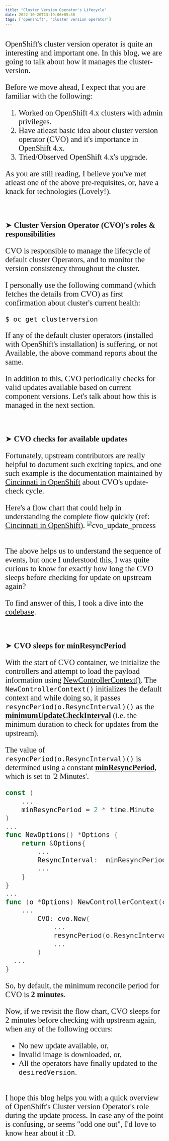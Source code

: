 ```yaml
---
title: "Cluster Version Operator's Lifecycle"
date: 2022-10-20T23:19:06+05:30
tags: ['openshift', 'cluster version operator']
---
```


<span style="font-size:25px; font-family:'Kalam'">
<br>OpenShift's cluster version operator is quite an interesting and important one. In this blog, we are going to talk about how it manages the cluster-version. 

Before we move ahead, I expect that you are familiar with the following:
1. Worked on OpenShift 4.x clusters with admin privileges.
2. Have atleast basic idea about cluster version operator (CVO) and it's importance in OpenShift 4.x.
3. Tried/Observed OpenShift 4.x's upgrade.

As you are still reading, I believe you've met atleast one of the above pre-requisites, or, have a knack for technologies (Lovely!).

<br>

➤ **Cluster Version Operator (CVO)'s roles & responsibilities**

CVO is responsible to manage the lifecycle of default cluster Operators, and to monitor the version consistency throughout the cluster. 

I personally use the following command (which fetches the details from CVO) as first confirmation about cluster's current health:

```
$ oc get clusterversion
```

If any of the default cluster operators (installed with OpenShift's installation) is suffering, or not Available, the above command reports about the same.

In addition to this, CVO periodically checks for valid updates available based on current component versions. Let's talk about how this is managed in the next section.

<br>

➤ **CVO checks for available updates**

Fortunately, upstream contributors are really helpful to document such exciting topics, and one such example is the documentation maintained by [Cincinnati in OpenShift](https://github.com/openshift/cincinnati/blob/master/docs/design/openshift.md#update-process) about CVO's update-check cycle.

Here's a flow chart that could help in understanding the complete flow quickly (ref: [Cincinnati in OpenShift](https://github.com/openshift/cincinnati/blob/master/docs/design/openshift.md#update-process)).
<img src="/images/post/cvo_flow_chart.png" alt="cvo_update_process" class="center">

<br>The above helps us to understand the sequence of events, but once I understood this, I was quite curious to know for exactly how long the CVO sleeps before checking for update on upstream again? 

To find answer of this, I took a dive into the [codebase](https://github.com/openshift/cluster-version-operator/blob/master/cmd/start.go).

<br>

➤ **CVO sleeps for minResyncPeriod**

With the start of CVO container, we initialize the controllers and attempt to load the payload information using [NewControllerContext()](https://github.com/openshift/cluster-version-operator/blob/master/pkg/start/start.go#L432). The `NewControllerContext()` initializes the default context and while doing so, it passes `resyncPeriod(o.ResyncInterval)()` as the [**minimumUpdateCheckInterval**](https://github.com/openshift/cluster-version-operator/blob/master/pkg/cvo/cvo.go#L192) (i.e. the minimum duration to check for updates from the upstream).  

The value of `resyncPeriod(o.ResyncInterval)()` is determined using a constant [**minResyncPeriod**](https://github.com/openshift/cluster-version-operator/blob/master/pkg/start/start.go#L47), which is set to '2 Minutes'.

```GO
const (
	...
	minResyncPeriod = 2 * time.Minute
)
...
func NewOptions() *Options {
	return &Options{
		...
		ResyncInterval:  minResyncPeriod,
		...
	}
}
...
func (o *Options) NewControllerContext(cb *ClientBuilder, startingFeatureSet string) *Context {
    ...
		CVO: cvo.New(
			...
			resyncPeriod(o.ResyncInterval)(),
			...
        )
  ...
}
``` 

So, by default, the minimum reconcile period for CVO is **2 minutes**.

Now, if we revisit the flow chart, CVO sleeps for 2 minutes before checking with upstream again, when any of the following occurs:
- No new update available, or,
- Invalid image is downloaded, or,
- All the operators have finally updated to the `desiredVersion`. 

<br>I hope this blog helps you with a quick overview of OpenShift's Cluster version Operator's role during the update process. In case any of the point is confusing, or seems "odd one out", I'd love to know hear about it :D.
</span>

<!-- 
The **`--enable-auto-update`** option set to **`true`** does the magic of allowing cluster-version operator to check for available versions and update to the newest version of the respective channel, periodically.


useful links: https://github1s.com/openshift/cluster-version-operator/blob/HEAD/cmd/start.go#L38-L39 (description of option) 
https://github.com/openshift/cluster-version-operator/blob/master/pkg/cvo/cvo.go#L93-L95
https://github.com/openshift/cluster-version-operator/blob/master/pkg/cvo/cvo.go#L161-L192
https://github.com/openshift/cluster-version-operator/blob/master/pkg/start/start.go#L451-L456
https://github.com/openshift/cluster-version-operator/blob/master/pkg/start/start.go#L102
https://github.com/openshift/cluster-version-operator/blob/master/pkg/start/start.go#L47
https://github.com/openshift/cluster-version-operator/blob/master/pkg/cvo/cvo.go#L561-L634

FROM THE CVO LOGS ():
I1007 18:34:28.656423       1 cvo.go:331] Starting ClusterVersionOperator with minimum reconcile period 2m50.956499648s
>> ref: https://github.com/openshift/cluster-version-operator/blob/master/pkg/cvo/cvo.go#L364
Now why the period in logs has nanoseconds too? ans >> https://github.com/openshift/cluster-version-operator/blob/master/pkg/start/start.go#L338-L343

// just to compare two various instances.. (exact nanoseconds) 
I1007 18:36:58.145132       1 cvo.go:331] Starting ClusterVersionOperator with minimum reconcile period 2m50.956499648s
-->